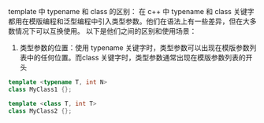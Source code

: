 template 中 typename 和 class 的区别：
在 c++ 中 typename 和 class 关键字都用在模版编程和泛型编程中引入类型参数。他们在语法上有一些差异，但在大多数情况下可以互换使用。
以下是他们之间的区别和使用场景：
1. 类型参数的位置：使用 typename 关键字时，类型参数可以出现在模版参数列表中的任何位置。而class 关键字时，类型参数通常出现在模版参数列表的开头
~~~c++
template <typename T, int N>
class MyClass1 {};

template <class T, int T>
class MyClass2 {};
~~~